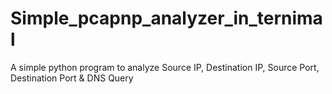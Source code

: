 # Simple_pcapnp_analyzer_in_ternimal
A simple python program to analyze Source IP, Destination IP, Source Port, Destination Port &amp; DNS Query
